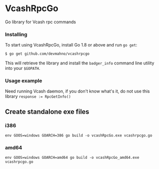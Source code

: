 # VcashRpcGo

Go library for Vcash rpc commands

### Installing
To start using VcashRpcGo, install Go 1.8 or above and run `go get`:

```sh
$ go get github.com/devmahno/vcashrpcgo
```

This will retrieve the library and install the `badger_info` command line
utility into your `$GOPATH`.


### Usage example
Need running Vcash daemon, if you don't know what's it, do not use this library
`response := RpcGetInfo()`


## Create standalone exe files
### i386
```
env GOOS=windows GOARCH=386 go build -o vcashRpcGo.exe vcashrpcgo.go
```

### amd64
```
env GOOS=windows GOARCH=amd64 go build -o vcashRpcGo_amd64.exe vcashrpcgo.go
```

